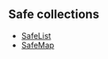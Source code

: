## Safe collections
  - [SafeList](/safecollections/safeList.go)
  - [SafeMap](/safecollections/safeMap.go)
